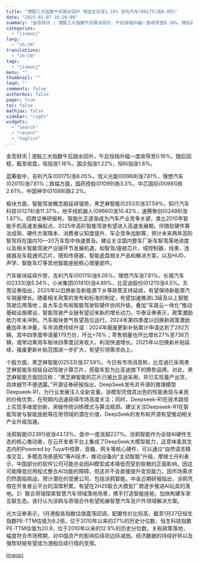 ```yaml
---
title: "港股三大指数午后跳水回升 恒指全日涨1.16% 吉利汽车(00175)涨8.05%"
date: "2025-02-07 16:26:00"
summary: "金吾财讯 | 港股三大指数午后跳水回升，午后恒指升幅一度收窄至0.16%，随后回稳，截至收盘，恒指涨..."
categories:
  - "jinwucj"
lang:
  - "zh-CN"
translations:
  - "zh-CN"
tags:
  - "jinwucj"
menu: ""
thumbnail: ""
lead: ""
comments: false
authorbox: false
pager: true
toc: false
mathjax: false
sidebar: "right"
widgets:
  - "search"
  - "recent"
  - "taglist"
---
```


金吾财讯 | 港股三大指数午后跳水回升，午后恒指升幅一度收窄至0.16%，随后回稳，截至收盘，恒指涨1.16%，国企指涨1.22%，恒科指涨1.8%。  
  
蓝筹股中，吉利汽车(00175)涨8.05%，信义光能(00968)涨7.81%，理想汽车(02015)涨7.61%；跌幅方面，国药控股(01099)跌3.3%，中芯国际(00981)跌2.61%，中国神华(01088)跌2.2%。  
  
板块方面，智能驾驶概念股延续强势，黑芝麻智能(02533)涨37.59%，知行汽车科技(01274)涨11.37%，地平线机器人(09660)涨10.42%，速腾聚创(02498)涨1.87%。招商证券研报称，智能化正逐渐成为汽车产业竞争关键，类比2010年智能手机高速发展起点，2025年高阶智能驾驶有望进入高速发展期。伴随软硬件算法成熟、硬件方案降本、消费者认知度提升、车企竞争加剧等，预计未来两年高阶智驾将在国内10—20万车型中快速普及。建议关注国内整车厂新车智驾落地进度以及相关智能驾驶产业链环节发展机遇，如智驾/座舱芯片，域控制器，线束、连接器及车载通讯芯片，感知传感器，智能底盘相关产品和解决方案，以及HUD、声学、智能车灯等其他智能座舱核心增量部件。  
  
汽车板块延续升势，吉利汽车(00175)涨8.05%，理想汽车涨7.61%，长城汽车(02333)涨5.34%，小米集团(01810)涨4.69%，比亚迪股份(01211)涨4.5%。东莞证券指出，2025年以旧换新及新能源下乡等政策支持延续，有望保持新能源汽车销量增长。随着相关政策的发布和标准的制定，有望加速推进L3级及以上智能驾驶应用落地；各大车企布局智能驾驶软硬件协同升级，叠加“车路云一体化”推动基础设施建设，智能驾驶产业链有望迎来新的增长动力。华泰证券表示，政策激励助力年末冲刺，汽车板块景气有望高位运行。2024年第四季度以旧换新政策激励叠加年末冲量，车市消费持续升温：2024年报废更新补贴累计申请达到了292万辆，其中四季度申请量179万份，环比+76%；零售销量也环比增长27%至736万辆，或带动乘用车板块四季度迎来收入、利润快速增长。2025年以旧换新补贴延续，报废更新补贴范围进一步扩大，有望引领需求向上。  
  
个股方面，黑芝麻智能(02533)涨37.59%。今日有市场消息称，比亚迪已采用黑芝麻智能车规级自动驾驶计算芯片，搭载车型为比亚迪旗下的腾势品牌。对此，黑芝麻智能方面回应称：“黑芝麻智能的芯片已被比亚迪采用，并已实现量产出货，具体细节不便透露。”开源证券研报指出，DeepSeek发布并开源的推理模型Deepseek-R1，为行业发展注入全新变量。该模型凭借其出色的性能表现与亲民的价格优势，在短期内迅速获得市场高度关注；同时，Deepseek-R1在技术路径上实现多维度创新，突破传统训练模式与算法瓶颈。建议关注Deepseek-R1在智能驾驶与智能座舱等应用领域的潜在价值，DeepSeek的发布和开源有望推动相关产业升级加速。  
  
涂鸦智能(02391)收涨43.13%，盘中一度涨超227%。涂鸦智能作为全球AI硬件生态的核心推动者，在云开发者平台上集成了DeepSeek大模型能力，这意味着其生态内的Powered by Tuya中控屏、音箱、网关等核心硬件，可以通过“自然语言精准交互、多模态场景感知”等AI技术，推动设备向“主动智能”升级。摩根士丹利表示，中国部分的软件公司可能亦会因AI模型成本降低而受到些微的正面影响，因这可能降低应用程式整合AI功能的障碍，但这并不会直接提升变现能力，因市场需求仍然面临挑战，预计潜在的受惠公司，包括涂鸦智能。中金近期研报指出，涂鸦凭借在开发者云平台的深厚积累，有望在2H25联合大模型厂商逐步推进AI玩具的落地。2）联合奇瑞探索智慧汽车领域落地场景，携手打造智能座舱，加快构建车家互联生态。该行认为涂鸦与奇瑞合作有望拓展智慧汽车及户外领域解决方案。  
  
光大证券表示，1月港股各指数估值震荡回调，配置性价比较高，截至1月27日恒生指数PE-TTM估值为9.2倍，位于2010年以来的27%的历史分位数，恒生科技指数PE-TTM估值为20.9，位于2010年以来的12.9%的历史分位数。关税政策落地，幅度符合市场预期，对中国资产的影响后续将边际减弱。经济数据的持续好转以及强势财报有望成为港股后续行情的支撑。

[jinwucj](https://sky.szfiu.com/info/hk/details/265613308)

